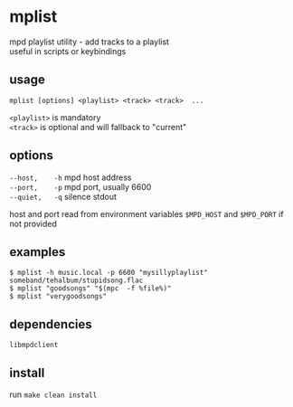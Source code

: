 # mplist

mpd playlist utility - add tracks to a playlist  
useful in scripts or keybindings  

## usage

`mplist [options] <playlist> <track> <track>  ...`

`<playlist>` is mandatory  
`<track>` is optional and will fallback to "current"

## options

`--host,    -h` mpd host address  
`--port,    -p` mpd port, usually 6600  
`--quiet,   -q` silence stdout  

host and port read from environment variables `$MPD_HOST` and `$MPD_PORT` if not provided

## examples
```
$ mplist -h music.local -p 6600 "mysillyplaylist" someband/tehalbum/stupidsong.flac
$ mplist "goodsongs" "$(mpc  -f %file%)"
$ mplist "verygoodsongs"
```

## dependencies

`libmpdclient`

## install

run `make clean install`

